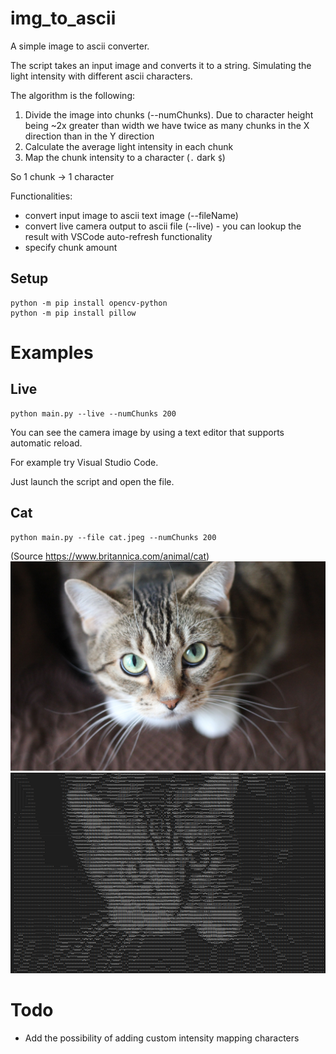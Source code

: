 # img_to_ascii

A simple image to ascii converter.

The script takes an input image and converts it to a string. Simulating the light intensity with different ascii characters.

The algorithm is the following:
1. Divide the image into chunks (--numChunks). Due to character height being ~2x greater than width we have twice as many chunks in the X direction than in the Y direction
2. Calculate the average light intensity in each chunk
3. Map the chunk intensity to a character (`.` dark `$`)

So 1 chunk -> 1 character

Functionalities:
- convert input image to ascii text image (--fileName)
- convert live camera output to ascii file (--live) - you can lookup the result with VSCode auto-refresh functionality
- specify chunk amount

## Setup

```
python -m pip install opencv-python
python -m pip install pillow
```

# Examples

## Live
```
python main.py --live --numChunks 200  
```
You can see the camera image by using a text editor that supports automatic reload. 

For example try Visual Studio Code.

Just launch the script and open the file.

## Cat
```
python main.py --file cat.jpeg --numChunks 200  
```

(Source https://www.britannica.com/animal/cat)
![](examples/cat.jpeg)
![](examples/catAscii.png)


# Todo

- Add the possibility of adding custom intensity mapping characters
